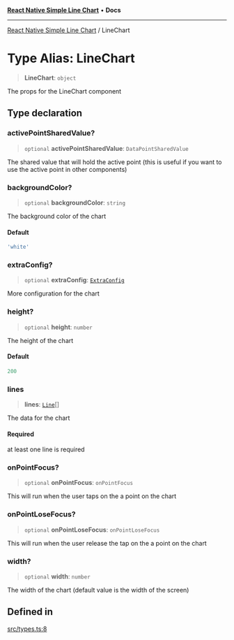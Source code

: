 [**React Native Simple Line Chart**](../README.md) • **Docs**

***

[React Native Simple Line Chart](../globals.md) / LineChart

# Type Alias: LineChart

> **LineChart**: `object`

The props for the LineChart component

## Type declaration

### activePointSharedValue?

> `optional` **activePointSharedValue**: `DataPointSharedValue`

The shared value that will hold the active point (this is useful if you want to use the active point in other components)

### backgroundColor?

> `optional` **backgroundColor**: `string`

The background color of the chart

#### Default

```ts
'white'
```

### extraConfig?

> `optional` **extraConfig**: [`ExtraConfig`](../interfaces/ExtraConfig.md)

More configuration for the chart

### height?

> `optional` **height**: `number`

The height of the chart

#### Default

```ts
200
```

### lines

> **lines**: [`Line`](../interfaces/Line.md)[]

The data for the chart

#### Required

at least one line is required

### onPointFocus?

> `optional` **onPointFocus**: `onPointFocus`

This will run when the user taps on the a point on the chart

### onPointLoseFocus?

> `optional` **onPointLoseFocus**: `onPointLoseFocus`

This will run when the user release the tap on the a point on the chart

### width?

> `optional` **width**: `number`

The width of the chart (default value is the width of the screen)

## Defined in

[src/types.ts:8](https://github.com/Malaa-tech/react-native-simple-line-chart/blob/22f2d3526511b6e2c9eacbca888612e2ecff7f4e/src/types.ts#L8)
